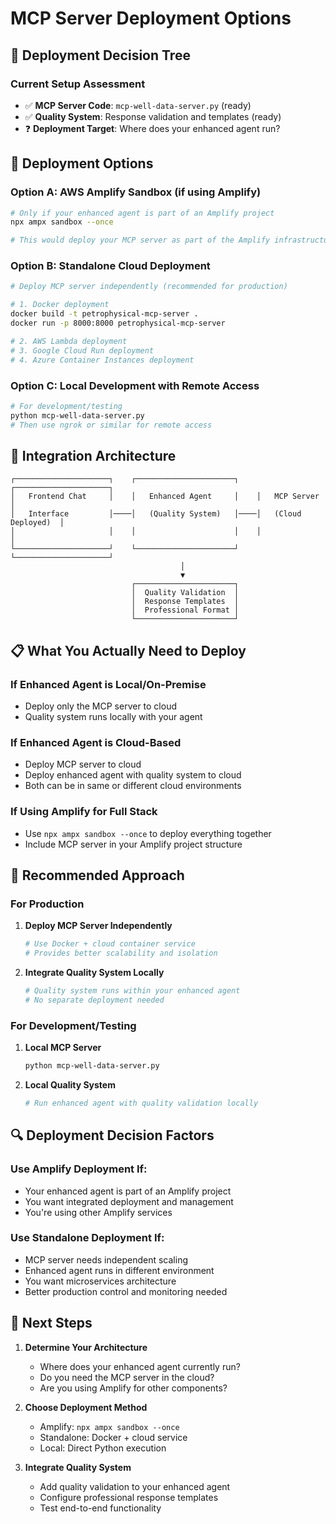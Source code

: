 # MCP Server Deployment Options

## 🎯 **Deployment Decision Tree**

### **Current Setup Assessment**
- ✅ **MCP Server Code**: `mcp-well-data-server.py` (ready)
- ✅ **Quality System**: Response validation and templates (ready)
- ❓ **Deployment Target**: Where does your enhanced agent run?

## 🚀 **Deployment Options**

### **Option A: AWS Amplify Sandbox (if using Amplify)**
```bash
# Only if your enhanced agent is part of an Amplify project
npx ampx sandbox --once

# This would deploy your MCP server as part of the Amplify infrastructure
```

### **Option B: Standalone Cloud Deployment**
```bash
# Deploy MCP server independently (recommended for production)

# 1. Docker deployment
docker build -t petrophysical-mcp-server .
docker run -p 8000:8000 petrophysical-mcp-server

# 2. AWS Lambda deployment
# 3. Google Cloud Run deployment
# 4. Azure Container Instances deployment
```

### **Option C: Local Development with Remote Access**
```bash
# For development/testing
python mcp-well-data-server.py
# Then use ngrok or similar for remote access
```

## 🔧 **Integration Architecture**

```
┌─────────────────────┐    ┌──────────────────────┐    ┌─────────────────────┐
│   Frontend Chat     │    │   Enhanced Agent     │    │   MCP Server        │
│   Interface         │────│   (Quality System)   │────│   (Cloud Deployed)  │
│                     │    │                      │    │                     │
└─────────────────────┘    └──────────────────────┘    └─────────────────────┘
                                      │
                                      ▼
                           ┌──────────────────────┐
                           │  Quality Validation  │
                           │  Response Templates  │
                           │  Professional Format │
                           └──────────────────────┘
```

## 📋 **What You Actually Need to Deploy**

### **If Enhanced Agent is Local/On-Premise**
- Deploy only the MCP server to cloud
- Quality system runs locally with your agent

### **If Enhanced Agent is Cloud-Based**
- Deploy MCP server to cloud
- Deploy enhanced agent with quality system to cloud
- Both can be in same or different cloud environments

### **If Using Amplify for Full Stack**
- Use `npx ampx sandbox --once` to deploy everything together
- Include MCP server in your Amplify project structure

## 🎯 **Recommended Approach**

### **For Production**
1. **Deploy MCP Server Independently**
   ```bash
   # Use Docker + cloud container service
   # Provides better scalability and isolation
   ```

2. **Integrate Quality System Locally**
   ```python
   # Quality system runs within your enhanced agent
   # No separate deployment needed
   ```

### **For Development/Testing**
1. **Local MCP Server**
   ```bash
   python mcp-well-data-server.py
   ```

2. **Local Quality System**
   ```python
   # Run enhanced agent with quality validation locally
   ```

## 🔍 **Deployment Decision Factors**

### **Use Amplify Deployment If:**
- Your enhanced agent is part of an Amplify project
- You want integrated deployment and management
- You're using other Amplify services

### **Use Standalone Deployment If:**
- MCP server needs independent scaling
- Enhanced agent runs in different environment
- You want microservices architecture
- Better production control and monitoring needed

## 📝 **Next Steps**

1. **Determine Your Architecture**
   - Where does your enhanced agent currently run?
   - Do you need the MCP server in the cloud?
   - Are you using Amplify for other components?

2. **Choose Deployment Method**
   - Amplify: `npx ampx sandbox --once`
   - Standalone: Docker + cloud service
   - Local: Direct Python execution

3. **Integrate Quality System**
   - Add quality validation to your enhanced agent
   - Configure professional response templates
   - Test end-to-end functionality